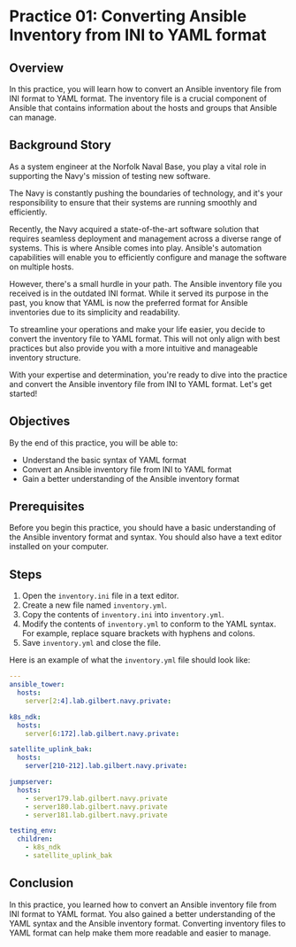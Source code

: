 # Practice 01: Converting Ansible Inventory from INI to YAML format

## Overview

In this practice, you will learn how to convert an Ansible inventory file from INI format to YAML format. The inventory file is a crucial component of Ansible that contains information about the hosts and groups that Ansible can manage. 

## Background Story

As a system engineer at the Norfolk Naval Base, you play a vital role in supporting the Navy's mission of testing new software. 

The Navy is constantly pushing the boundaries of technology, and it's your responsibility to ensure that their systems are running smoothly and efficiently.

Recently, the Navy acquired a state-of-the-art software solution that requires seamless deployment and management across a diverse range of systems. 
This is where Ansible comes into play. Ansible's automation capabilities will enable you to efficiently configure and manage the software on multiple hosts.

However, there's a small hurdle in your path. The Ansible inventory file you received is in the outdated INI format. 
While it served its purpose in the past, you know that YAML is now the preferred format for Ansible inventories due to its simplicity and readability.

To streamline your operations and make your life easier, you decide to convert the inventory file to YAML format. 
This will not only align with best practices but also provide you with a more intuitive and manageable inventory structure.

With your expertise and determination, you're ready to dive into the practice and convert the Ansible inventory file from INI to YAML format. Let's get started!

## Objectives

By the end of this practice, you will be able to:

- Understand the basic syntax of YAML format
- Convert an Ansible inventory file from INI to YAML format
- Gain a better understanding of the Ansible inventory format

## Prerequisites

Before you begin this practice, you should have a basic understanding of the Ansible inventory format and syntax. You should also have a text editor installed on your computer.

## Steps

1. Open the `inventory.ini` file in a text editor.
2. Create a new file named `inventory.yml`.
3. Copy the contents of `inventory.ini` into `inventory.yml`.
4. Modify the contents of `inventory.yml` to conform to the YAML syntax. For example, replace square brackets with hyphens and colons.
5. Save `inventory.yml` and close the file.

Here is an example of what the `inventory.yml` file should look like:

```yaml
---
ansible_tower:
  hosts:
    server[2:4].lab.gilbert.navy.private:

k8s_ndk:
  hosts:
    server[6:172].lab.gilbert.navy.private:

satellite_uplink_bak:
  hosts:
    server[210-212].lab.gilbert.navy.private:

jumpserver:
  hosts:
    - server179.lab.gilbert.navy.private
    - server180.lab.gilbert.navy.private
    - server181.lab.gilbert.navy.private

testing_env:
  children:
    - k8s_ndk
    - satellite_uplink_bak
```

## Conclusion

In this practice, you learned how to convert an Ansible inventory file from INI format to YAML format. You also gained a better understanding of the YAML syntax and the Ansible inventory format. Converting inventory files to YAML format can help make them more readable and easier to manage.

